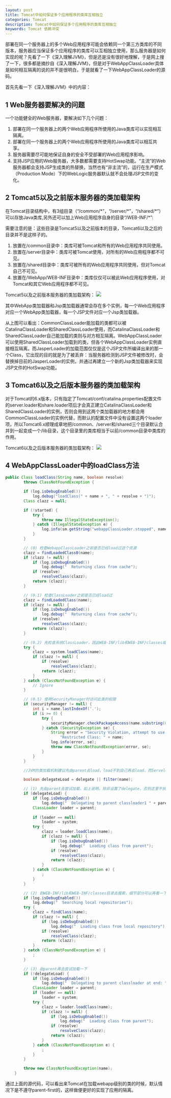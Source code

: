 ```yaml
---
layout: post
title: Tomcat中如何保证多个应用程序的类库互相独立
categories: Tomcat 
description: Tomcat中如何保证多个应用程序的类库互相独立
keywords: Tomcat 依赖冲突
---
```


部署在同一个服务器上的多个Web应用程序可能会依赖同一个第三方类库的不同版本，服务器应当保证多个应用程序的类库可以互相独立使用，那么服务器是如何实现的呢？先看了一下《深入理解JVM》，但是还是没有很好地理解，于是网上搜了一下，很多都是摘抄自《深入理解JVM》，但是对于WebAppClassLoader具体是如何相互隔离的说的并不是很明白，于是就看了一下WebAppClassLoader的源码。

首先先看一下《深入理解JVM》中的内容：

## 1 Web服务器要解决的问题

一个功能健全的Web服务器，要解决如下几个问题：

1. 部署在同一个服务器上的两个Web应用程序所使用的Java类库可以实现相互隔离。
2. 部署在同一个服务器上的两个Web应用程序所使用的Java类库可以相互共享。
3. 服务器需要尽可能地保证自身的安全不受部署的Web应用程序影响。
4. 支持JSP应用的Web服务器，大多数都需要支持HotSwap功能。“主流”的Web服务器都会支持JSP生成类的热替换，当然也有“非主流”的，运行在生产模式（Production Mode）下的WebLogic服务器默认就不会处理JSP文件的变化。

## 2 Tomcat5以及之前版本服务器的类加载架构

  在Tomcat目录结构中，有3组目录（“/common/\*”，“/server/\*”，“/shared/\*”）可以存放Java类库,另外还可以加上Web应用程序自身的目录“/WEB-INF/\*”:

需要注意的是：这些目录是Tomcat5以及之前版本的目录，Tomcat6以及之后的目录并不是这样子的。

1. 放置在/common目录中：类库可被Tomcat和所有的Web应用程序共同使用。
2. 放置在/server目录中：类库可被Tomcat使用，对所有的Web应用程序都不可见。
3. 放置在/shared目录中：类库可被所有的Web应用程序共同使用，但对Tomcat自己不可见。
4. 放置在/WebApp/WEB-INF目录中：类库仅仅可以被此Web应用程序使用，对Tomcat和其它Web应用程序都不可见。

Tomcat5以及之前版本服务器的类加载架构：
![](http://i.imgur.com/yQSWBlh.jpg)

其中WebApp类加载器和Jsp类加载器通常会存在多个实例，每一个Web应用程序对应一个WebApp类加载器，每一个JSP文件对应一个Jsp类加载器。

从上图可以看出：CommonClassLoader能加载的类都可以被CatalinaClassLoader和SharedClassLoader使用，而CatalinaClassLoader和SharedClassLoader自己能加载的类则与对方相互隔离。WebAppClassLoader可以使用SharedClassLoader加载到的类，但各个WebAppClassLoader实例直接相互隔离。而JasperLoader的加载范围仅仅是这个JSP文件所编译出来的那一个Class，它出现的目的就是为了被丢弃：当服务器检测到JSP文件被修改时，会替换掉目前的JasperLoader的实例，并通过再建立一个新的Jsp类加载器来实现JSP文件的HotSwap功能。

## 3 Tomcat6以及之后版本服务器的类加载架构

对于Tomcat的6.x版本，只有指定了Tomcat/conf/catalina.properties配置文件的server.loader和share.loader项后才会真正建立CatalinaClassLoader和SharedClassLoader的实例，否则会用到这两个类加载器的地方都会用CommonClassLoader的实例代替，而默认的配置文件中没有设置这两个loader项，所以Tomcat6.x顺理成章地把/common、/server和/shared三个目录默认合并到一起变成一个/lib目录，这个目录里的类库相当于以前/common目录中类库的作用。

Tomcat6以及之后版本服务器的类加载架构：
![](http://i.imgur.com/crujN4R.jpg)

## 4 WebAppClassLoader中的loadClass方法

```java
public Class loadClass(String name, boolean resolve)
		throws ClassNotFoundException {

		if (log.isDebugEnabled())
			log.debug("loadClass(" + name + ", " + resolve + ")");
		Class clazz = null;

		if (!started) {
			try {
				throw new IllegalStateException();
			} catch (IllegalStateException e) {
				log.info(sm.getString("webappClassLoader.stopped", name), e);
			}
		}

		// (0) 检查WebappClassLoader之前是否已经load过这个资源
		clazz = findLoadedClass0(name);
		if (clazz != null) {
			if (log.isDebugEnabled())
				log.debug("  Returning class from cache");
			if (resolve)
				resolveClass(clazz);
			return (clazz);
		}

		// (0.1) 检查ClassLoader之前是否已经load过
		clazz = findLoadedClass(name);
		if (clazz != null) {
			if (log.isDebugEnabled())
				log.debug("  Returning class from cache");
			if (resolve)
				resolveClass(clazz);
			return (clazz);
		}

		// (0.2) 先检查系统ClassLoader，因此WEB-INF/lib和WEB-INF/classes或{tomcat}/libs下的类定义不能覆盖JVM 底层能够查找到的定义
		try {
			clazz = system.loadClass(name);
			if (clazz != null) {
				if (resolve)
					resolveClass(clazz);
				return (clazz);
			}
		} catch (ClassNotFoundException e) {
			// Ignore
		}

		// (0.5) 使用SecurityManager时访问此类的权限
		if (securityManager != null) {
			int i = name.lastIndexOf('.');
			if (i >= 0) {
				try {
					securityManager.checkPackageAccess(name.substring(0,i));
				} catch (SecurityException se) {
					String error = "Security Violation, attempt to use " +
						"Restricted Class: " + name;
					log.info(error, se);
					throw new ClassNotFoundException(error, se);
				}
			}
		}

		//JVM的类加载机制建议先由parent去load，load不到自己再去load，而Servelet规范的建议则恰好相反，Tomcat的实现则做个折中，由用户去决定(context的 delegate定义)，默认使用Servlet规范的建议，即delegate=false

		boolean delegateLoad = delegate || filter(name);

		// (1) 先由parent去尝试加载，如上说明，除非设置了delegate，否则这里不执行
		if (delegateLoad) {
			if (log.isDebugEnabled())
				log.debug("  Delegating to parent classloader1 " + parent);
			ClassLoader loader = parent;
			
			if (loader == null)
				loader = system;
			try {
				clazz = loader.loadClass(name);
				if (clazz != null) {
					if (log.isDebugEnabled())
						log.debug("  Loading class from parent");
					if (resolve)
						resolveClass(clazz);
					return (clazz);
				}
			} catch (ClassNotFoundException e) {
				;
			}
		}

		// (2) 到WEB-INF/lib和WEB-INF/classes目录去搜索，细节部分可以再看一下findClass，会发现默认是先搜索WEB-INF/classes后搜索WEB-INF/lib
		if (log.isDebugEnabled())
			log.debug("  Searching local repositories");
		try {
			clazz = findClass(name);
			if (clazz != null) {
				if (log.isDebugEnabled())
					log.debug("  Loading class from local repository");
				if (resolve)
					resolveClass(clazz);
				return (clazz);
			}
		} catch (ClassNotFoundException e) {
			;
		}

		// (3) 由parent再去尝试加载一下
		if (!delegateLoad) {
			if (log.isDebugEnabled())
				log.debug("  Delegating to parent classloader at end: " + parent);
			ClassLoader loader = parent;
			if (loader == null)
				loader = system;
			try {
				clazz = loader.loadClass(name);
				if (clazz != null) {
					if (log.isDebugEnabled())
						log.debug("  Loading class from parent");
					if (resolve)
						resolveClass(clazz);
					return (clazz);
				}
			} catch (ClassNotFoundException e) {
				;
			}
		}

		throw new ClassNotFoundException(name);
	}
```

通过上面的源代码，可以看出来Tomcat在加载webapp级别的类的时候，默认情况下是不遵守parent-first的，这样做便更好的实现了应用的隔离。



